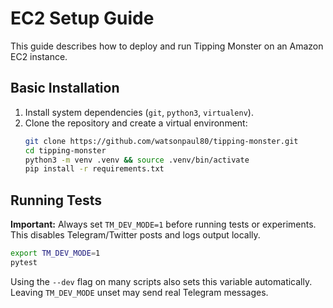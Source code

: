 # EC2 Setup Guide

This guide describes how to deploy and run Tipping Monster on an Amazon EC2 instance.

## Basic Installation
1. Install system dependencies (`git`, `python3`, `virtualenv`).
2. Clone the repository and create a virtual environment:
   ```bash
   git clone https://github.com/watsonpaul80/tipping-monster.git
   cd tipping-monster
   python3 -m venv .venv && source .venv/bin/activate
   pip install -r requirements.txt
   ```

## Running Tests
**Important:** Always set `TM_DEV_MODE=1` before running tests or experiments. This disables Telegram/Twitter posts and logs output locally.

```bash
export TM_DEV_MODE=1
pytest
```

Using the `--dev` flag on many scripts also sets this variable automatically. Leaving `TM_DEV_MODE` unset may send real Telegram messages.
